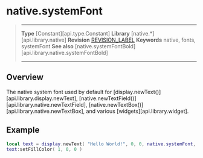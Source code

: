 
# native.systemFont

> --------------------- ------------------------------------------------------------------------------------------
> __Type__              [Constant][api.type.Constant]
> __Library__           [native.*][api.library.native]
> __Revision__          [REVISION_LABEL](REVISION_URL)
> __Keywords__          native, fonts, systemFont
> __See also__          [native.systemFontBold][api.library.native.systemFontBold]
> --------------------- ------------------------------------------------------------------------------------------


## Overview

The native system font used by default for [display.newText()][api.library.display.newText], [native.newTextField()][api.library.native.newTextField], [native.newTextBox()][api.library.native.newTextBox], and various [widgets][api.library.widget].

## Example

`````lua
local text = display.newText( "Hello World!", 0, 0, native.systemFont, 12 )
text:setFillColor( 1, 0, 0 )
`````